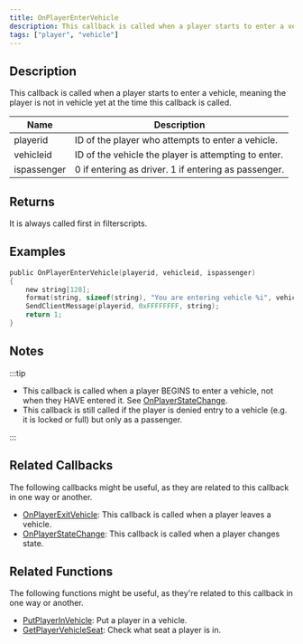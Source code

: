 ```yaml
---
title: OnPlayerEnterVehicle
description: This callback is called when a player starts to enter a vehicle, meaning the player is not in vehicle yet at the time this callback is called.
tags: ["player", "vehicle"]
---
```


## Description

This callback is called when a player starts to enter a vehicle, meaning the player is not in vehicle yet at the time this callback is called.

| Name        | Description                                          |
| ----------- | ---------------------------------------------------- |
| playerid    | ID of the player who attempts to enter a vehicle.    |
| vehicleid   | ID of the vehicle the player is attempting to enter. |
| ispassenger | 0 if entering as driver. 1 if entering as passenger. |

## Returns

It is always called first in filterscripts.

## Examples

```c
public OnPlayerEnterVehicle(playerid, vehicleid, ispassenger)
{
    new string[128];
    format(string, sizeof(string), "You are entering vehicle %i", vehicleid);
    SendClientMessage(playerid, 0xFFFFFFFF, string);
    return 1;
}
```

## Notes

:::tip

- This callback is called when a player BEGINS to enter a vehicle, not when they HAVE entered it. See [OnPlayerStateChange](OnPlayerStateChange).
- This callback is still called if the player is denied entry to a vehicle (e.g. it is locked or full) but only as a passenger.

:::

## Related Callbacks

The following callbacks might be useful, as they are related to this callback in one way or another.

- [OnPlayerExitVehicle](OnPlayerExitVehicle): This callback is called when a player leaves a vehicle.
- [OnPlayerStateChange](OnPlayerStateChange): This callback is called when a player changes state.

## Related Functions

The following functions might be useful, as they're related to this callback in one way or another.

- [PutPlayerInVehicle](../functions/PutPlayerInVehicle): Put a player in a vehicle.
- [GetPlayerVehicleSeat](../functions/GetPlayerVehicleSeat): Check what seat a player is in.
